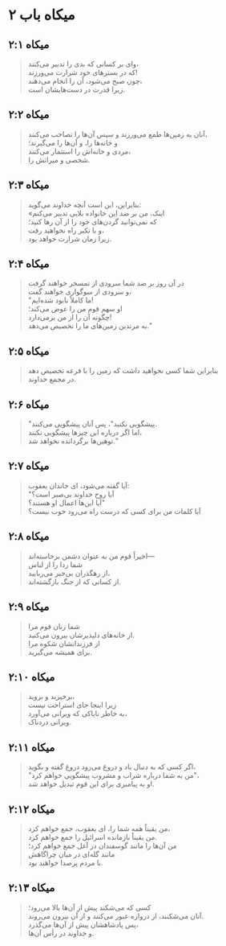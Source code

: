 # میکاه باب ۲

## میکاه ۲:۱

> وای بر کسانی که بدی را تدبیر می‌کنند،  
> که در بسترهای خود شرارت می‌ورزند!  
> چون صبح می‌شود، آن را انجام می‌دهند،  
> زیرا قدرت در دست‌هایشان است.

## میکاه ۲:۲

> آنان به زمین‌ها طمع می‌ورزند و سپس آن‌ها را تصاحب می‌کنند،  
> و خانه‌ها را، و آن‌ها را می‌گیرند؛  
> مردی و خانه‌اش را استثمار می‌کنند،  
> شخصی و میراثش را.

## میکاه ۲:۳

> بنابراین، این است آنچه خداوند می‌گوید:  
> «اینک، من بر ضد این خانواده بلایی تدبیر می‌کنم  
> که نمی‌توانید گردن‌های خود را از آن رها کنید؛  
> و با تکبر راه نخواهید رفت،  
> زیرا زمان شرارت خواهد بود.

## میکاه ۲:۴

> در آن روز بر ضد شما سرودی از تمسخر خواهند گرفت  
> و سرودی از سوگواری خواهند گفت،  
> "ما کاملاً نابود شده‌ایم!  
> او سهم قوم من را عوض می‌کند؛  
> چگونه آن را از من برمی‌دارد!  
> به مرتدین زمین‌های ما را تخصیص می‌دهد."

## میکاه ۲:۵

> بنابراین شما کسی نخواهید داشت که زمین را با قرعه تخصیص دهد  
> در مجمع خداوند.

## میکاه ۲:۶

> "پیشگویی نکنید"، پس آنان پیشگویی می‌کنند.  
> اما اگر درباره این چیزها پیشگویی نکنند،  
> توهین‌ها برگردانده نخواهد شد."

## میکاه ۲:۷

> آیا گفته می‌شود، ای خاندان یعقوب:  
> "آیا روح خداوند بی‌صبر است؟  
> آیا این‌ها اعمال او هستند؟"  
> آیا کلمات من برای کسی که درست راه می‌رود خوب نیست؟

## میکاه ۲:۸

> اخیراً قوم من به عنوان دشمن برخاسته‌اند—  
> شما ردا را از لباس  
> از رهگذران بی‌خبر می‌ربایید،  
> از کسانی که از جنگ بازگشته‌اند.

## میکاه ۲:۹

> شما زنان قوم مرا  
> از خانه‌های دلپذیرشان بیرون می‌کنید.  
> از فرزندانشان شکوه مرا  
> برای همیشه می‌گیرید.

## میکاه ۲:۱۰

> برخیزید و بروید،  
> زیرا اینجا جای استراحت نیست  
> به خاطر ناپاکی که ویرانی می‌آورد،  
> ویرانی دردناک.

## میکاه ۲:۱۱

> اگر کسی که به دنبال باد و دروغ می‌رود دروغ گفته و بگوید،  
> "من به شما درباره شراب و مشروب پیشگویی خواهم کرد"،  
> او به پیامبری برای این قوم تبدیل خواهد شد.

## میکاه ۲:۱۲

> من یقیناً همه شما را، ای یعقوب، جمع خواهم کرد،  
> من یقیناً بازمانده اسرائیل را جمع خواهم کرد.  
> من آن‌ها را مانند گوسفندان در آغل جمع خواهم کرد؛  
> مانند گله‌ای در میان چراگاهش  
> با مردم پرصدا خواهند بود.

## میکاه ۲:۱۳

> کسی که می‌شکند پیش از آن‌ها بالا می‌رود؛  
> آنان می‌شکنند، از دروازه عبور می‌کنند و از آن بیرون می‌روند.  
> پس پادشاهشان پیش از آن‌ها می‌گذرد،  
> و خداوند در رأس آن‌ها.
